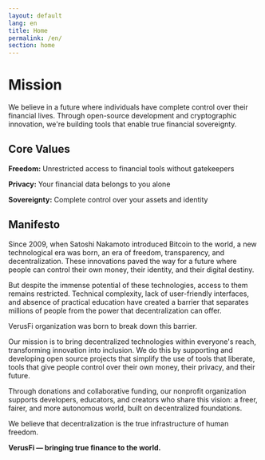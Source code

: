 ```yaml
---
layout: default
lang: en
title: Home
permalink: /en/
section: home
---
```


# Mission

We believe in a future where individuals have complete control over their financial lives. Through open-source development and cryptographic innovation, we're building tools that enable true financial sovereignty.

## Core Values

**Freedom:** Unrestricted access to financial tools without gatekeepers

**Privacy:** Your financial data belongs to you alone

**Sovereignty:** Complete control over your assets and identity

## Manifesto

Since 2009, when Satoshi Nakamoto introduced Bitcoin to the world, a new technological era was born, an era of freedom, transparency, and decentralization. These innovations paved the way for a future where people can control their own money, their identity, and their digital destiny.

But despite the immense potential of these technologies, access to them remains restricted. Technical complexity, lack of user-friendly interfaces, and absence of practical education have created a barrier that separates millions of people from the power that decentralization can offer.

VerusFi organization was born to break down this barrier.

Our mission is to bring decentralized technologies within everyone's reach, transforming innovation into inclusion. We do this by supporting and developing open source projects that simplify the use of tools that liberate, tools that give people control over their own money, their privacy, and their future.

Through donations and collaborative funding, our nonprofit organization supports developers, educators, and creators who share this vision: a freer, fairer, and more autonomous world, built on decentralized foundations.

We believe that decentralization is the true infrastructure of human freedom.

**VerusFi — bringing true finance to the world.**
